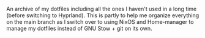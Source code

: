 An archive of my dotfiles including all the ones I haven't used in a long time (before switching to Hyprland). This is partly to help me organize everything on the main branch as I switch over to using NixOS and Home-manager to manage my dotfiles instead of GNU Stow + git on its own.
